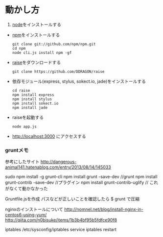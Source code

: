 # 動かし方
1. [node](http://nodejs.org/)をインストールする
- [npm](https://github.com/npm/npm)をインストールする

    ```
    git clone git://github.com/npm/npm.git
    cd npm
    node cli.js install npm -gf
    ```
- [raise](https://github.com/DDRAGON/raise)をダウンロードする

    ```
    git clone https://github.com/DDRAGON/raise
    ```
- 依存モジュール(express, stylus, sokect.io, jade)をインストールする

    ```
    cd raise
    npm install express
    npm install stylus
    npm install sokect.io
    npm install jade
    ```
- raiseを起動する

    ```
    node app.js
    ```
- [http://localhost:3000](http://localhost:3000) にアクセスする

### gruntメモ

参考にしたサイト
http://dangerous-animal141.hatenablog.com/entry/2013/08/14/145033

sudo npm install -g grunt-cli
npm install grunt -save-dev
//grunt
npm install grunt-contrib -save-dev
//プラグイン
npm install grunt-contrib-uglify
// これがなくて動かなかった

Gruntfile.jsを作成
パスなどが正しいことを確認したら
$ grunt
で圧縮


nginxのインストールについて
http://nomnel.net/blog/install-nginx-in-centos6-using-yum/
http://qiita.com/n0bisuke/items/1b3b4bf95b5fdfce90f8


iptables
/etc/sysconfig/iptables
service iptables restart




